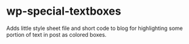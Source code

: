 wp-special-textboxes
====================

Adds little style sheet file and short code to blog for highlighting some portion of text in post as colored boxes.

